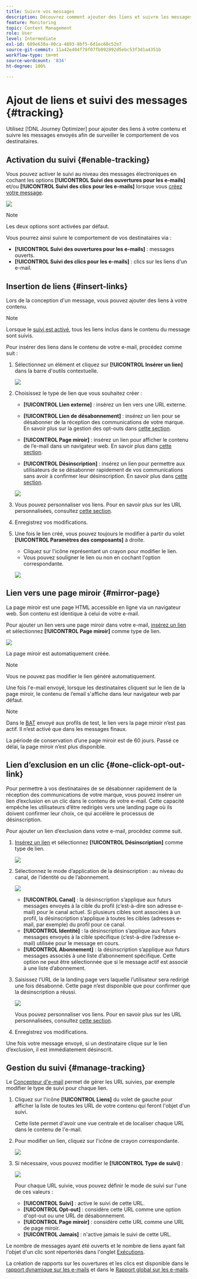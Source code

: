 ```yaml
---
title: Suivre vos messages
description: Découvrez comment ajouter des liens et suivre les messages envoyés
feature: Monitoring
topic: Content Management
role: User
level: Intermediate
exl-id: 689e630a-00ca-4893-8bf5-6d1ec60c52e7
source-git-commit: 11a42e404f79f07fb092892d5ebc53f3d1a4351b
workflow-type: tm+mt
source-wordcount: '834'
ht-degree: 100%

---
```


# Ajout de liens et suivi des messages {#tracking}

Utilisez [!DNL Journey Optimizer] pour ajouter des liens à votre contenu et suivre les messages envoyés afin de surveiller le comportement de vos destinataires.

## Activation du suivi {#enable-tracking}

Vous pouvez activer le suivi au niveau des messages électroniques en cochant les options **[!UICONTROL Suivi des ouvertures pour les e-mails]** et/ou **[!UICONTROL Suivi des clics pour les e-mails]** lorsque vous [créez votre message](create-message.md).

![](assets/message-tracking.png)

>[!NOTE]
>
>Les deux options sont activées par défaut.

Vous pourrez ainsi suivre le comportement de vos destinataires via :
* **[!UICONTROL Suivi des ouvertures pour les e-mails]** : messages ouverts.
* **[!UICONTROL Suivi des clics pour les e-mails]** : clics sur les liens d&#39;un e-mail.

## Insertion de liens {#insert-links}

Lors de la conception d&#39;un message, vous pouvez ajouter des liens à votre contenu.

>[!NOTE]
>
>Lorsque le [suivi est activé](#enable-tracking), tous les liens inclus dans le contenu du message sont suivis.

Pour insérer des liens dans le contenu de votre e-mail, procédez comme suit :

1. Sélectionnez un élément et cliquez sur **[!UICONTROL Insérer un lien]** dans la barre d&#39;outils contextuelle.

   ![](assets/message-tracking-insert-link.png)

1. Choisissez le type de lien que vous souhaitez créer :

   * **[!UICONTROL Lien externe]** : insérez un lien vers une URL externe.

   * **[!UICONTROL Lien de désabonnement]** : insérez un lien pour se désabonner de la réception des communications de votre marque. En savoir plus sur la gestion des opt-outs dans [cette section](consent.md#opt-out-management).

   * **[!UICONTROL Page miroir]** : insérez un lien pour afficher le contenu de l’e-mail dans un navigateur web. En savoir plus dans [cette section](#mirror-page).

   * **[!UICONTROL Désinscription]** : insérez un lien pour permettre aux utilisateurs de se désabonner rapidement de vos communications sans avoir à confirmer leur désinscription. En savoir plus dans [cette section](#one-click-opt-out-link).

   ![](assets/message-tracking-links.png)

1. Vous pouvez personnaliser vos liens. Pour en savoir plus sur les URL personnalisées, consultez [cette section](personalization/personalization-syntax.md#perso-urls).

1. Enregistrez vos modifications.

1. Une fois le lien créé, vous pouvez toujours le modifier à partir du volet **[!UICONTROL Paramètres des composants]** à droite.

   * Cliquez sur l&#39;icône représentant un crayon pour modifier le lien.
   * Vous pouvez souligner le lien ou non en cochant l&#39;option correspondante.

   ![](assets/message-tracking-link-settings.png)

## Lien vers une page miroir {#mirror-page}

La page miroir est une page HTML accessible en ligne via un navigateur web. Son contenu est identique à celui de votre e-mail.

Pour ajouter un lien vers une page miroir dans votre e-mail, [insérez un lien](#insert-links) et sélectionnez **[!UICONTROL Page miroir]** comme type de lien.

![](assets/message-tracking-mirror-page.png)

La page miroir est automatiquement créée.

>[!NOTE]
>
>Vous ne pouvez pas modifier le lien généré automatiquement.

Une fois l&#39;e-mail envoyé, lorsque les destinataires cliquent sur le lien de la page miroir, le contenu de l’email s&#39;affiche dans leur navigateur web par défaut.

>[!NOTE]
>
>Dans le [BAT](preview.md#send-proofs) envoyé aux profils de test, le lien vers la page miroir n’est pas actif. Il n’est activé que dans les messages finaux.

La période de conservation d’une page miroir est de 60 jours. Passé ce délai, la page miroir n’est plus disponible.

## Lien d’exclusion en un clic {#one-click-opt-out-link}

Pour permettre à vos destinataires de se désabonner rapidement de la réception des communications de votre marque, vous pouvez insérer un lien d’exclusion en un clic dans le contenu de votre e-mail. Cette capacité empêche les utilisateurs d’être redirigés vers une landing page où ils doivent confirmer leur choix, ce qui accélère le processus de désinscription.

Pour ajouter un lien d’exclusion dans votre e-mail, procédez comme suit.

1. [Insérez un lien](#insert-links) et sélectionnez **[!UICONTROL Désinscription]** comme type de lien.

   ![](assets/message-tracking-opt-out.png)

1. Sélectionnez le mode d’application de la désinscription : au niveau du canal, de l’identité ou de l’abonnement.

   ![](assets/message-tracking-opt-out-level.png)

   * **[!UICONTROL Canal]** : la désinscription s’applique aux futurs messages envoyés à la cible du profil (c’est-à-dire son adresse e-mail) pour le canal actuel. Si plusieurs cibles sont associées à un profil, la désinscription s’applique à toutes les cibles (adresses e-mail, par exemple) du profil pour ce canal.
   * **[!UICONTROL Identité]** : la désinscription s’applique aux futurs messages envoyés à la cible spécifique (c’est-à-dire l’adresse e-mail) utilisée pour le message en cours.
   * **[!UICONTROL Abonnement]** : la désinscription s’applique aux futurs messages associés à une liste d’abonnement spécifique. Cette option ne peut être sélectionnée que si le message actif est associé à une liste d’abonnement.

1. Saisissez l’URL de la landing page vers laquelle l’utilisateur sera redirigé une fois désabonné. Cette page n’est disponible que pour confirmer que la désinscription a réussi.

   ![](assets/message-tracking-opt-out-confirmation.png)

   Vous pouvez personnaliser vos liens. Pour en savoir plus sur les URL personnalisées, consultez [cette section](personalization/personalization-syntax.md).

1. Enregistrez vos modifications.

Une fois votre message envoyé, si un destinataire clique sur le lien d’exclusion, il est immédiatement désinscrit.

## Gestion du suivi {#manage-tracking}

Le [Concepteur d&#39;e-mail](create-email-content.md) permet de gérer les URL suivies, par exemple modifier le type de suivi pour chaque lien.

1. Cliquez sur l&#39;icône **[!UICONTROL Liens]** du volet de gauche pour afficher la liste de toutes les URL de votre contenu qui feront l&#39;objet d&#39;un suivi.

   Cette liste permet d&#39;avoir une vue centrale et de localiser chaque URL dans le contenu de l&#39;e-mail.

1. Pour modifier un lien, cliquez sur l&#39;icône de crayon correspondante.

   ![](assets/message-tracking-edit-links.png)

1. Si nécessaire, vous pouvez modifier le **[!UICONTROL Type de suivi]** :


   ![](assets/message-tracking-edit-a-link.png)

   Pour chaque URL suivie, vous pouvez définir le mode de suivi sur l&#39;une de ces valeurs :

   * **[!UICONTROL Suivi]** : active le suivi de cette URL.
   * **[!UICONTROL Opt-out]** : considère cette URL comme une option d&#39;opt-out ou une URL de désabonnement.
   * **[!UICONTROL Page miroir]** : considère cette URL comme une URL de page miroir.
   * **[!UICONTROL Jamais]** : n&#39;active jamais le suivi de cette URL. <!--This information is saved: if the URL appears again in a future message, its tracking is automatically deactivated.-->

Le nombre de messages ayant été ouverts et le nombre de liens ayant fait l&#39;objet d&#39;un clic sont répertoriés dans l&#39;onglet [Exécutions](message-monitoring.md).

La création de rapports sur les ouvertures et les clics est disponible dans le [rapport dynamique sur les e-mails](reports/email-live-report.md) et dans le [Rapport global sur les e-mails](reports/email-global-report.md).
